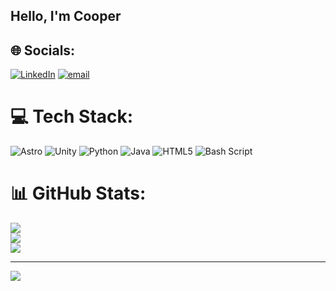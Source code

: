 ## Hello, I'm Cooper


## 🌐 Socials:
[![LinkedIn](https://img.shields.io/badge/LinkedIn-%230077B5.svg?logo=linkedin&logoColor=white)](https://linkedin.com/in/cooper-shine-868478336) [![email](https://img.shields.io/badge/Email-D14836?logo=gmail&logoColor=white)](mailto:coop.shine0213@gmail.com) 

# 💻 Tech Stack:
![Astro](https://img.shields.io/badge/astro-%232C2052.svg?style=for-the-badge&logo=astro&logoColor=white) ![Unity](https://img.shields.io/badge/unity-%23000000.svg?style=for-the-badge&logo=unity&logoColor=white) ![Python](https://img.shields.io/badge/python-3670A0?style=for-the-badge&logo=python&logoColor=ffdd54) ![Java](https://img.shields.io/badge/java-%23ED8B00.svg?style=for-the-badge&logo=openjdk&logoColor=white) ![HTML5](https://img.shields.io/badge/html5-%23E34F26.svg?style=for-the-badge&logo=html5&logoColor=white) ![Bash Script](https://img.shields.io/badge/bash_script-%23121011.svg?style=for-the-badge&logo=gnu-bash&logoColor=white)
# 📊 GitHub Stats:
![](https://github-readme-stats.vercel.app/api?username=shinecoop&theme=dark&hide_border=true&include_all_commits=true&count_private=true)<br/>
![](https://nirzak-streak-stats.vercel.app/?user=shinecoop&theme=dark&hide_border=true)<br/>
![](https://github-readme-stats.vercel.app/api/top-langs/?username=shinecoop&theme=dark&hide_border=true&include_all_commits=true&count_private=true&layout=compact)

---
[![](https://visitcount.itsvg.in/api?id=shinecoop&icon=0&color=0)](https://visitcount.itsvg.in)

<!-- Proudly created with GPRM ( https://gprm.itsvg.in ) -->

